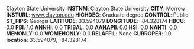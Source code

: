 
Clayton  State University
**INSTNM**: Clayton  State University
**CITY**: Morrow
**INSTURL**: www.clayton.edu
**HIGHDEG**: Graduate degree
**CONTROL**: Public
**ST_FIPS**: Georgia
**LATITUDE**: 33.594079
**LONGITUDE**: -84.328174
**HBCU**: 0.0
**PBI**: 1.0
**ANNHI**: 0.0
**TRIBAL**: 0.0
**AANAPII**: 0.0
**HSI**: 0.0
**NANTI**: 0.0
**MENONLY**: 0.0
**WOMENONLY**: 0.0
**RELAFFIL**: None
**CURROPER**: 1.0
**location**: 33.594079, -84.328174